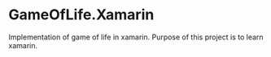 # GameOfLife.Xamarin

Implementation of game of life in xamarin. Purpose of this project is to learn xamarin.
